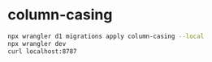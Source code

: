 # column-casing

```bash
npx wrangler d1 migrations apply column-casing --local
npx wrangler dev
curl localhost:8787
```
